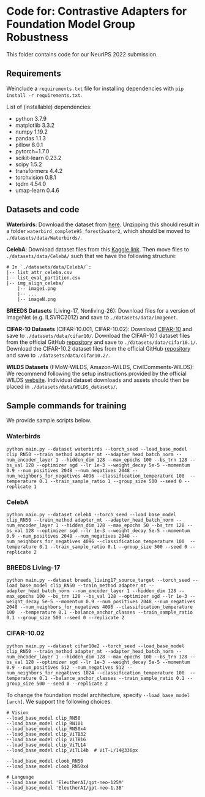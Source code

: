 # Code for: Contrastive Adapters for Foundation Model Group Robustness
This folder contains code for our NeurIPS 2022 submission.

## Requirements

Weinclude a `requirements.txt` file for installing dependencies with `pip install -r requirements.txt`.

List of (installable) dependencies:  
* python 3.7.9  
* matplotlib 3.3.2
* numpy 1.19.2  
* pandas 1.1.3  
* pillow 8.0.1  
* pytorch=1.7.0  
* scikit-learn 0.23.2  
* scipy 1.5.2  
* transformers 4.4.2 
* torchvision 0.8.1  
* tqdm 4.54.0  
* umap-learn 0.4.6

## Datasets and code 

**Waterbirds**: Download the dataset from [here](https://nlp.stanford.edu/data/dro/waterbird_complete95_forest2water2.tar.gz). Unzipping this should result in a folder `waterbird_complete95_forest2water2`, which should be moved to `./datasets/data/Waterbirds/`.  

**CelebA**: Download dataset files from this [Kaggle link](https://www.kaggle.com/jessicali9530/celeba-dataset). Then move files to `./datasets/data/CelebA/` such that we have the following structure:
```
# In `./datasets/data/CelebA/`:
|-- list_attr_celeba.csv
|-- list_eval_partition.csv
|-- img_align_celeba/
    |-- image1.png
    |-- ...
    |-- imageN.png
```  

**BREEDS Datasets** (Living-17, Nonliving-26): Download files for a version of ImageNet (e.g. ILSVRC2012) and save to `./datasets/data/imagenet`.  

**CIFAR-10 Datasets** (CIFAR-10.001, CIFAR-10.02): Download [CIFAR-10](https://www.cs.toronto.edu/~kriz/cifar.html) and save to `./datasets/data/cifar10/`. Download the CIFAR-10.1 dataset files from the official GitHub [repository](https://github.com/modestyachts/CIFAR-10.1) and save to `./datasets/data/cifar10.1/`. Download the CIFAR-10.2 dataset files from the official GitHub [repository](https://github.com/modestyachts/cifar-10.2) and save to `./datasets/data/cifar10.2/`.

**WILDS Datasets** (FMoW-WILDS, Amazon-WILDS, CivilComments-WILDS): We recommend following the setup instructions provided by the official WILDS [website](https://wilds.stanford.edu/get_started/). Individual dataset downloads and assets should then be placed in `./datasets/data/WILDS_datasets/`.


## Sample commands for training  

We provide sample scripts below.

### Waterbirds  
 
```
python main.py --dataset waterbirds --torch_seed --load_base_model clip_RN50 --train_method adapter_mt --adapter_head_batch_norm --num_encoder_layer 1 --hidden_dim 128 --max_epochs 100 --bs_trn 128 --bs_val 128 --optimizer sgd --lr 1e-3 --weight_decay 5e-5 --momentum 0.9 --num_positives 2048 --num_negatives 2048 --num_neighbors_for_negatives 4096 --classification_temperature 100  --temperature 0.1 --train_sample_ratio 1 --group_size 500 --seed 0 --replicate 1
```

### CelebA

```
python main.py --dataset celebA --torch_seed --load_base_model clip_RN50 --train_method adapter_mt --adapter_head_batch_norm --num_encoder_layer 1 --hidden_dim 128 --max_epochs 50 --bs_trn 128 --bs_val 128 --optimizer sgd --lr 1e-3 --weight_decay 5e-5 --momentum 0.9 --num_positives 2048 --num_negatives 2048 --num_neighbors_for_negatives 4096 --classification_temperature 100  --temperature 0.1 --train_sample_ratio 0.1 --group_size 500 --seed 0 --replicate 2
```

### BREEDS Living-17

```
python main.py --dataset breeds_living17_source_target --torch_seed --load_base_model clip_RN50 --train_method adapter_mt --adapter_head_batch_norm --num_encoder_layer 1 --hidden_dim 128 --max_epochs 100 --bs_trn 128 --bs_val 128 --optimizer sgd --lr 1e-3 --weight_decay 5e-5 --momentum 0.9 --num_positives 2048 --num_negatives 2048 --num_neighbors_for_negatives 4096 --classification_temperature 100  --temperature 0.1 --balance_anchor_classes --train_sample_ratio 0.1 --group_size 500 --seed 0 --replicate 2
```

### CIFAR-10.02
```
python main.py --dataset cifar10e2 --torch_seed --load_base_model clip_RN50 --train_method adapter_mt --adapter_head_batch_norm --num_encoder_layer 1 --hidden_dim 128 --max_epochs 100 --bs_trn 128 --bs_val 128 --optimizer sgd --lr 1e-3 --weight_decay 5e-5 --momentum 0.9 --num_positives 512 --num_negatives 512 --num_neighbors_for_negatives 1024 --classification_temperature 100  --temperature 0.1 --balance_anchor_classes --train_sample_ratio 0.1 --group_size 500 --seed 0 --replicate 2
```



To change the foundation model architecture, specify `--load_base_model [arch]`. We support the following choices:  
```
# Vision  
--load_base_model clip_RN50  
--load_base_model clip_RN101
--load_base_model clip_RN50x4
--load_base_model clip_ViTB32
--load_base_model clip_ViTB16
--load_base_model clip_ViTL14 
--load_base_model clip_ViTL14b  # ViT-L/14@336px

--load_base_model cloob_RN50  
--load_base_model cloob_RN50x4

# Language
--load_base_model 'EleutherAI/gpt-neo-125M'
--load_base_model 'EleutherAI/gpt-neo-1.3B'
```
